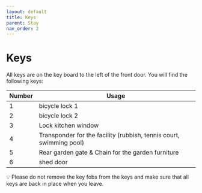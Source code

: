 ```yaml
---
layout: default
title: Keys
parent: Stay
nav_order: 2
---
```


# Keys

All keys are on the key board to the left of the front door. You will find the following keys:

| Number | Usage |
| --- | --- |
| 1 | bicycle lock 1 |
| 2 | bicycle lock 2 |
| 3 | Lock kitchen window                                                 |
| 4 | Transponder for the facility (rubbish, tennis court, swimming pool) |
| 5 | Rear garden gate & Chain for the garden furniture |
| 6 | shed door |

💡 Please do not remove the key fobs from the keys and make sure that all keys are back in place when you leave.
